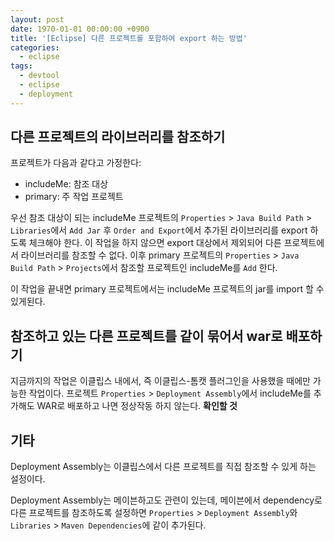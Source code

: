 ```yaml
---
layout: post
date: 1970-01-01 00:00:00 +0900
title: '[Eclipse] 다른 프로젝트를 포함하여 export 하는 방법'
categories:
  - eclipse
tags:
  - devtool
  - eclipse
  - deployment
---
```


## 다른 프로젝트의 라이브러리를 참조하기

프로젝트가 다음과 같다고 가정한다:

- includeMe: 참조 대상
- primary: 주 작업 프로젝트

우선 참조 대상이 되는 includeMe 프로젝트의 `Properties` > `Java Build Path` > `Libraries`에서 `Add Jar` 후 `Order and Export`에서 추가된 라이브러리를 export 하도록 체크해야 한다. 이 작업을 하지 않으면 export 대상에서 제외되어 다른 프로젝트에서 라이브러리를 참조할 수 없다. 이후 primary 프로젝트의 `Properties` > `Java Build Path` > `Projects`에서 참조할 프로젝트인 includeMe를 `Add` 한다.

이 작업을 끝내면 primary 프로젝트에서는 includeMe 프로젝트의 jar를 import 할 수 있게된다.

## 참조하고 있는 다른 프로젝트를 같이 묶어서 war로 배포하기

지금까지의 작업은 이클립스 내에서, 즉 이클립스-톰캣 플러그인을 사용했을 때에만 가능한 작업이다.
프로젝트 `Properties` > `Deployment Assembly`에서 includeMe를 추가해도 WAR로 배포하고 나면 정상작동 하지 않는다. **확인할 것**

## 기타

Deployment Assembly는 이클립스에서 다른 프로젝트를 직접 참조할 수 있게 하는 설정이다.

Deployment Assembly는 메이븐하고도 관련이 있는데, 메이븐에서 dependency로 다른 프로젝트를 참조하도록 설정하면 `Properties` > `Deployment Assembly`와 `Libraries` > `Maven Dependencies`에 같이 추가된다.
